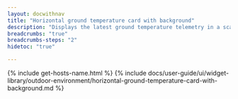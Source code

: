 ```yaml
---
layout: docwithnav
title: "Horizontal ground temperature card with background"
description: "Displays the latest ground temperature telemetry in a scalable horizontal layout with the background image."
breadcrumbs: "true"
breadcrumbs-steps: "2"
hidetoc: "true"

---
```

{% include get-hosts-name.html %}
{% include docs/user-guide/ui/widget-library/outdoor-environment/horizontal-ground-temperature-card-with-background.md %}
